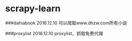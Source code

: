 # scrapy-learn

###dahiabook 2016.12.10
可以爬取www.dhzw.com所有小说

###proxylist 2016.12.10
proxylist，抓取免费代理
